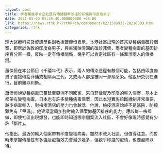 ```yaml
---
layout: post
title: 學者稱幾乎肯定社區有傳播鏈牽涉確診菲傭與印度裔男子
date: 2021-05-03 09:39:40.000000000 +08:00
link: https://news.rthk.hk/rthk/ch/component/k2/1588932-20210503.htm
categories: rthk
---
```


理大醫療科技及資訊學系副教授蕭傑恒表示，本港社區出現的首宗變種病毒確診個案，即居於佐敦的印度裔男子，與東涌映灣園的確診菲傭，兩者變種病毒的基因排序百分百一樣，反映一定有傳播關係，幾乎可以肯定社區有一條牽涉兩人的傳播鏈。

蕭傑恒在本台節目《千禧年代》表示，兩人的傳染途徑有數個可能，包括由印度裔男子直接傳給菲傭或相隔兩三代，又或兩人都是被同一源頭感染。他說研究仍在進行，目前難以判斷。

蕭傑恒說變種病毒已蔓延至亞洲不同國家，來自菲律賓及印度的輸入個案，基本上都帶有變種病毒，日本也有許多變種病毒個案，因此本港實施熔斷機制非常重要，越少病毒輸入，對檢疫酒店的壓力也會越低。他說，檢疫酒店始終不是醫院，防控難免有「甩漏」。他建議當局加強對輸入個案做基因排序的能力，應該每一宗都做，即使社區出現爆發，也能即時知道哪宗個案流入社區，不會好像現時感覺有少許「斷片」。

他指出，最近的輸入個案帶有印度變種病毒，雖然未流入社區，但值得注意。而暫時未掌握傳播性有多強及疫苗效力會減少幾多，但觀乎印度的疫情，也要嚴陣以待。
